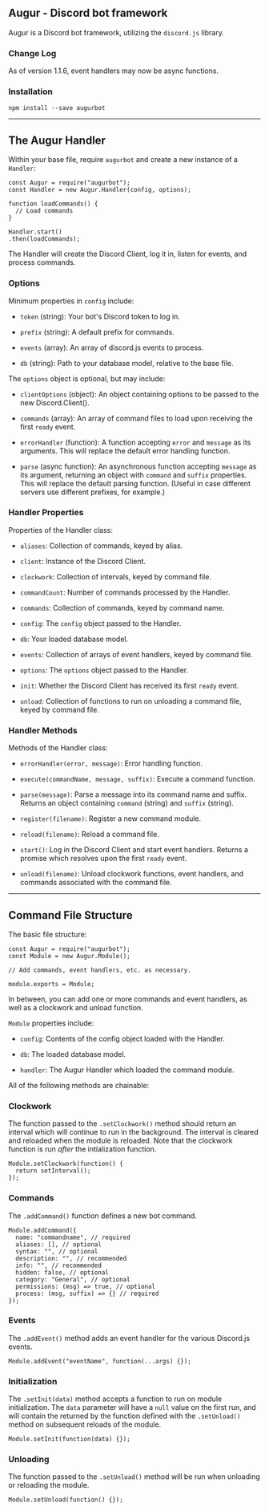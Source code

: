 ## Augur - Discord bot framework

Augur is a Discord bot framework, utilizing the `discord.js` library.

### Change Log

As of version 1.1.6, event handlers may now be async functions.

### Installation

`npm install --save augurbot`

---

## The Augur Handler

Within your base file, require `augurbot` and create a new instance of a `Handler`:
```
const Augur = require("augurbot");
const Handler = new Augur.Handler(config, options);

function loadCommands() {
  // Load commands
}

Handler.start()
.then(loadCommands);
```

The Handler will create the Discord Client, log it in, listen for events, and process commands.

### Options

Minimum properties in `config` include:

* `token` (string): Your bot's Discord token to log in.

* `prefix` (string): A default prefix for commands.

* `events` (array): An array of discord.js events to process.

* `db` (string): Path to your database model, relative to the base file.

The `options` object is optional, but may include:

* `clientOptions` (object): An object containing options to be passed to the new Discord.Client().

* `commands` (array): An array of command files to load upon receiving the first `ready` event.

* `errorHandler` (function): A function accepting `error` and `message` as its arguments. This will replace the default error handling function.

* `parse` (async function): An asynchronous function accepting `message` as its argument, returning an object with `command` and `suffix` properties. This will replace the default parsing function. (Useful in case different servers use different prefixes, for example.)

### Handler Properties

Properties of the Handler class:

* `aliases`: Collection of commands, keyed by alias.

* `client`: Instance of the Discord Client.

* `clockwork`: Collection of intervals, keyed by command file.

* `commandCount`: Number of commands processed by the Handler.

* `commands`: Collection of commands, keyed by command name.

* `config`: The `config` object passed to the Handler.

* `db`: Your loaded database model.

* `events`: Collection of arrays of event handlers, keyed by command file.

* `options`: The `options` object passed to the Handler.

* `init`: Whether the Discord Client has received its first `ready` event.

* `unload`: Collection of functions to run on unloading a command file, keyed by command file.

### Handler Methods

Methods of the Handler class:

* `errorHandler(error, message)`: Error handling function.

* `execute(commandName, message, suffix)`: Execute a command function.

* `parse(message)`: Parse a message into its command name and suffix. Returns an object containing `command` (string) and `suffix` (string).

* `register(filename)`: Register a new command module.

* `reload(filename)`: Reload a command file.

* `start()`: Log in the Discord Client and start event handlers. Returns a promise which resolves upon the first `ready` event.

* `unload(filename)`: Unload clockwork functions, event handlers, and commands associated with the command file.

---

## Command File Structure

The basic file structure:
```
const Augur = require("augurbot");
const Module = new Augur.Module();

// Add commands, event handlers, etc. as necessary.

module.exports = Module;
```

In between, you can add one or more commands and event handlers, as well as a clockwork and unload function.

`Module` properties include:

* `config`: Contents of the config object loaded with the Handler.

* `db`: The loaded database model.

* `handler`: The Augur Handler which loaded the command module.

All of the following methods are chainable:

### Clockwork
The function passed to the `.setClockwork()` method should return an interval which will continue to run in the background. The interval is cleared and reloaded when the module is reloaded. Note that the clockwork function is run *after* the intialization function.
```
Module.setClockwork(function() {
  return setInterval();
});
```

### Commands
The `.addCommand()` function defines a new bot command.
```
Module.addCommand({
  name: "commandname", // required
  aliases: [], // optional
  syntax: "", // optional
  description: "", // recommended
  info: "", // recommended
  hidden: false, // optional
  category: "General", // optional
  permissions: (msg) => true, // optional
  process: (msg, suffix) => {} // required
});
```

### Events
The `.addEvent()` method adds an event handler for the various Discord.js events.
```
Module.addEvent("eventName", function(...args) {});
```

### Initialization
The `.setInit(data)` method accepts a function to run on module initialization. The `data` parameter will have a `null` value on the first run, and will contain the returned by the function defined with the `.setUnload()` method on subsequent reloads of the module.
```
Module.setInit(function(data) {});
```

### Unloading
The function passed to the `.setUnload()` method will be run when unloading or reloading the module.
```
Module.setUnload(function() {});
```
